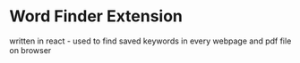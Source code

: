 # Word Finder Extension
written in react - used to find saved keywords in every webpage and pdf file on browser
